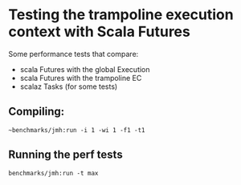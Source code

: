 # Testing the trampoline execution context with Scala Futures

Some performance tests that compare:
- scala Futures with the global Execution 
- scala Futures with the trampoline EC
- scalaz Tasks (for some tests)


## Compiling:

    ~benchmarks/jmh:run -i 1 -wi 1 -f1 -t1

## Running the perf tests

    benchmarks/jmh:run -t max

